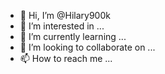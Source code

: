 
- 👋 Hi, I’m @Hilary900k
- 👀 I’m interested in ...
- 🌱 I’m currently learning ...
- 💞️ I’m looking to collaborate on ...
- 📫 How to reach me ...

<!---
Hilary900k/Hilary900k is a ✨ special ✨ repository because its `README.md` (this file) appears on your GitHub profile.
You can click the Preview link to take a look at your changes.
--->
